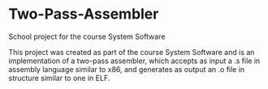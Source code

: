 # Two-Pass-Assembler
School project for the course System Software

This project was created as part of the course System Software and is an implementation of a two-pass assembler, which accepts as input a .s file in assembly language similar to x86, and generates as output an .o file in structure similar to one in ELF.
